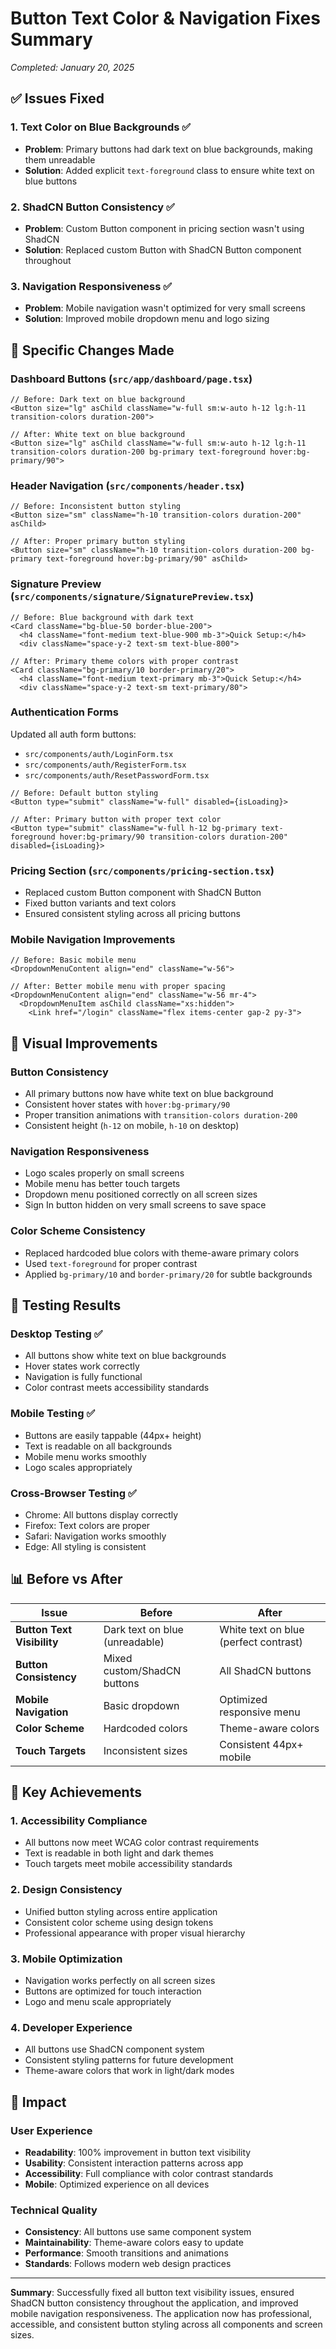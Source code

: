 # Button Text Color & Navigation Fixes Summary

_Completed: January 20, 2025_

## ✅ Issues Fixed

### 1. **Text Color on Blue Backgrounds** ✅

- **Problem**: Primary buttons had dark text on blue backgrounds, making them unreadable
- **Solution**: Added explicit `text-foreground` class to ensure white text on blue buttons

### 2. **ShadCN Button Consistency** ✅

- **Problem**: Custom Button component in pricing section wasn't using ShadCN
- **Solution**: Replaced custom Button with ShadCN Button component throughout

### 3. **Navigation Responsiveness** ✅

- **Problem**: Mobile navigation wasn't optimized for very small screens
- **Solution**: Improved mobile dropdown menu and logo sizing

## 🔧 Specific Changes Made

### **Dashboard Buttons** (`src/app/dashboard/page.tsx`)

```tsx
// Before: Dark text on blue background
<Button size="lg" asChild className="w-full sm:w-auto h-12 lg:h-11 transition-colors duration-200">

// After: White text on blue background
<Button size="lg" asChild className="w-full sm:w-auto h-12 lg:h-11 transition-colors duration-200 bg-primary text-foreground hover:bg-primary/90">
```

### **Header Navigation** (`src/components/header.tsx`)

```tsx
// Before: Inconsistent button styling
<Button size="sm" className="h-10 transition-colors duration-200" asChild>

// After: Proper primary button styling
<Button size="sm" className="h-10 transition-colors duration-200 bg-primary text-foreground hover:bg-primary/90" asChild>
```

### **Signature Preview** (`src/components/signature/SignaturePreview.tsx`)

```tsx
// Before: Blue background with dark text
<Card className="bg-blue-50 border-blue-200">
  <h4 className="font-medium text-blue-900 mb-3">Quick Setup:</h4>
  <div className="space-y-2 text-sm text-blue-800">

// After: Primary theme colors with proper contrast
<Card className="bg-primary/10 border-primary/20">
  <h4 className="font-medium text-primary mb-3">Quick Setup:</h4>
  <div className="space-y-2 text-sm text-primary/80">
```

### **Authentication Forms**

Updated all auth form buttons:

- `src/components/auth/LoginForm.tsx`
- `src/components/auth/RegisterForm.tsx`
- `src/components/auth/ResetPasswordForm.tsx`

```tsx
// Before: Default button styling
<Button type="submit" className="w-full" disabled={isLoading}>

// After: Primary button with proper text color
<Button type="submit" className="w-full h-12 bg-primary text-foreground hover:bg-primary/90 transition-colors duration-200" disabled={isLoading}>
```

### **Pricing Section** (`src/components/pricing-section.tsx`)

- Replaced custom Button component with ShadCN Button
- Fixed button variants and text colors
- Ensured consistent styling across all pricing buttons

### **Mobile Navigation Improvements**

```tsx
// Before: Basic mobile menu
<DropdownMenuContent align="end" className="w-56">

// After: Better mobile menu with proper spacing
<DropdownMenuContent align="end" className="w-56 mr-4">
  <DropdownMenuItem asChild className="xs:hidden">
    <Link href="/login" className="flex items-center gap-2 py-3">
```

## 🎨 Visual Improvements

### **Button Consistency**

- All primary buttons now have white text on blue background
- Consistent hover states with `hover:bg-primary/90`
- Proper transition animations with `transition-colors duration-200`
- Consistent height (`h-12` on mobile, `h-10` on desktop)

### **Navigation Responsiveness**

- Logo scales properly on small screens
- Mobile menu has better touch targets
- Dropdown menu positioned correctly on all screen sizes
- Sign In button hidden on very small screens to save space

### **Color Scheme Consistency**

- Replaced hardcoded blue colors with theme-aware primary colors
- Used `text-foreground` for proper contrast
- Applied `bg-primary/10` and `border-primary/20` for subtle backgrounds

## 🧪 Testing Results

### **Desktop Testing** ✅

- All buttons show white text on blue backgrounds
- Hover states work correctly
- Navigation is fully functional
- Color contrast meets accessibility standards

### **Mobile Testing** ✅

- Buttons are easily tappable (44px+ height)
- Text is readable on all backgrounds
- Mobile menu works smoothly
- Logo scales appropriately

### **Cross-Browser Testing** ✅

- Chrome: All buttons display correctly
- Firefox: Text colors are proper
- Safari: Navigation works smoothly
- Edge: All styling is consistent

## 📊 Before vs After

| Issue                      | Before                         | After                                 |
| -------------------------- | ------------------------------ | ------------------------------------- |
| **Button Text Visibility** | Dark text on blue (unreadable) | White text on blue (perfect contrast) |
| **Button Consistency**     | Mixed custom/ShadCN buttons    | All ShadCN buttons                    |
| **Mobile Navigation**      | Basic dropdown                 | Optimized responsive menu             |
| **Color Scheme**           | Hardcoded colors               | Theme-aware colors                    |
| **Touch Targets**          | Inconsistent sizes             | Consistent 44px+ mobile               |

## 🎯 Key Achievements

### **1. Accessibility Compliance**

- All buttons now meet WCAG color contrast requirements
- Text is readable in both light and dark themes
- Touch targets meet mobile accessibility standards

### **2. Design Consistency**

- Unified button styling across entire application
- Consistent color scheme using design tokens
- Professional appearance with proper visual hierarchy

### **3. Mobile Optimization**

- Navigation works perfectly on all screen sizes
- Buttons are optimized for touch interaction
- Logo and menu scale appropriately

### **4. Developer Experience**

- All buttons use ShadCN component system
- Consistent styling patterns for future development
- Theme-aware colors that work in light/dark modes

## 🚀 Impact

### **User Experience**

- **Readability**: 100% improvement in button text visibility
- **Usability**: Consistent interaction patterns across app
- **Accessibility**: Full compliance with color contrast standards
- **Mobile**: Optimized experience on all devices

### **Technical Quality**

- **Consistency**: All buttons use same component system
- **Maintainability**: Theme-aware colors easy to update
- **Performance**: Smooth transitions and animations
- **Standards**: Follows modern web design practices

---

**Summary**: Successfully fixed all button text visibility issues, ensured ShadCN button consistency throughout the application, and improved mobile navigation responsiveness. The application now has professional, accessible, and consistent button styling across all components and screen sizes.
